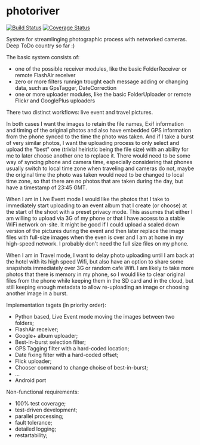 photoriver
==========

[![Build Status](https://travis-ci.org/aigarius/photoriver.svg?branch=master)](https://travis-ci.org/aigarius/photoriver)
[![Coverage Status](https://coveralls.io/repos/aigarius/photoriver/badge.png?branch=master)](https://coveralls.io/r/aigarius/photoriver?branch=master)

System for streamlinging photographic process with networked cameras. Deep ToDo country so far :)


The basic system consists of:
* one of the possible receiver modules, like the basic FolderReceiver or remote FlashAir receiver
* zero or more filters runnign trought each message adding or changing data, such as GpsTagger, DateCorrection
* one or more uploader modules, like the basic FolderUploader or remote Flickr and GooglePlus uploaders

There two distinct workflows: live event and travel pictures.

In both cases I want the images to retain the file names, Exif information and timing of the original photos and also have embedded GPS information from the phone synced to the time the photo was taken. And if I take a burst of very similar photos, I want the uploading process to only select and upload the "best" one (trivial heiristic being the file size) with an ability for me to later choose another one to replace it. There would need to be some way of syncing phone and camera time, especially considering that phones usually switch to local time zone when traveling and cameras do not, maybe the original time the photo was taken would need to be changed to local time zone, so that there are no photos that are taken during the day, but have a timestamp of 23:45 GMT.

When I am in Live Event mode I would like the photos that I take to immediately start uploading to an event album that I create (or choose) at the start of the shoot with a preset privacy mode. This assumes that either I am willing to upload via 3G of my phone or that I have access to a stable WiFi network on-site. It might be good if I could upload a scaled down version of the pictures during the event and then later replace the image files with full-size images when the even is over and I am at home in my high-speed network. I probably don't need the full size files on my phone.

When I am in Travel mode, I want to delay photo uploading until I am back at the hotel with its high speed Wifi, but also have an option to share some snapshots immediately over 3G or random cafe Wifi. I am likely to take more photos that there is memory in my phone, so I would like to clear original files from the phone while keeping them in the SD card and in the cloud, but still keeping enough metadata to allow re-uploading an image or choosing another image in a burst.

Implementation tagets (in priority order):
 * Python based, Live Event mode moving the images between two folders;
 * FlashAir receiver;
 * Google+ album uploader;
 * Best-in-burst selection filter;
 * GPS Tagging filter with a hard-coded location;
 * Date fixing filter with a hard-coded offset;
 * Flick uploader;
 * Chooser command to change choise of best-in-burst;
 * ...
 * Android port

Non-functional requirements:
 * 100% test coverage;
 * test-driven development;
 * parallel processing;
 * fault tolerance;
 * detailed logging;
 * restartability;
